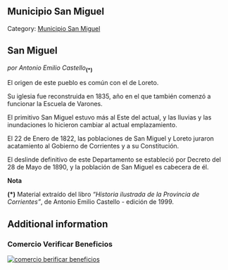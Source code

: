 ## Municipio San Miguel

Category: [Municipio San Miguel](http://descubrircorrientes.com.ar/2012/index.php/1940-geografia/9-geografia-politica/departamento-san-miguel/division-politica-de-san-miguel-municipios/municipio-san-miguel)

## San Miguel

_por Antonio Emilio Castello_<sub><strong>(*)</strong></sub>

El origen de este pueblo es común con el de Loreto.

Su iglesia fue reconstruida en 1835, año en el que también comenzó a funcionar la Escuela de Varones.

El primitivo San Miguel estuvo más al Este del actual, y las lluvias y las inundaciones lo hicieron cambiar al actual emplazamiento.

El 22 de Enero de 1822, las poblaciones de San Miguel y Loreto juraron acatamiento al Gobierno de Corrientes y a su Constitución.

El deslinde definitivo de este Departamento se estableció por Decreto del 28 de Mayo de 1890, y la población de San Miguel es cabecera de él.

**Nota**

**(\*)** Material extraído del libro _“Historia ilustrada de la Provincia de Corrientes”_, de Antonio Emilio Castello - edición de 1999.

## Additional information

### Comercio Verificar Beneficios

[![comercio berificar beneficios](http://descubrircorrientes.com.ar/2012/index.php/1940-geografia/9-geografia-politica/departamento-san-miguel/division-politica-de-san-miguel-municipios/images/botones_beneficios/comercio_berificar_beneficios.png)](http://descubrircomercio.zapto.org/)